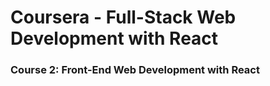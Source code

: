 # Coursera - Full-Stack Web Development with React
### Course 2: Front-End Web Development with React
